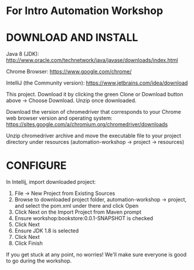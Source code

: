 # For Intro Automation Workshop

DOWNLOAD AND INSTALL
=====================
Java 8 (JDK): http://www.oracle.com/technetwork/java/javase/downloads/index.html

Chrome Browser: https://www.google.com/chrome/

IntelliJ (the Community version): https://www.jetbrains.com/idea/download

This project. Download it by clicking the green Clone or Download button above -> Choose Download. Unzip once downloaded.

Download the version of chromedriver that corresponds to your Chrome web browser version and operating system:
https://sites.google.com/a/chromium.org/chromedriver/downloads

Unzip chromedriver archive and move the executable file to your project directory under resources 
(automation-workshop -> project -> resources)


CONFIGURE
============
In Intellij, import downloaded project:<br>
1. File -> New Project from Existing Sources 
2. Browse to downloaded project folder, automation-workshop -> project, and select the pom.xml under there and click Open  
3. Click Next on the Import Project from Maven prompt   
4. Ensure workshop:bookstore:0.0.1-SNAPSHOT is checked   
5. Click Next  
6. Ensure JDK 1.8 is selected  
7. Click Next  
8. Click Finish  

If you get stuck at any point, no worries! We'll make sure everyone is good to go during the workshop.

